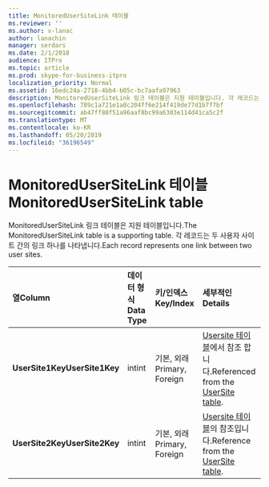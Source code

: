 ```yaml
---
title: MonitoredUserSiteLink 테이블
ms.reviewer: ''
ms.author: v-lanac
author: lanachin
manager: serdars
ms.date: 2/1/2018
audience: ITPro
ms.topic: article
ms.prod: skype-for-business-itpro
localization_priority: Normal
ms.assetid: 16edc24a-2718-4bb4-b05c-bc7aafa97963
description: MonitoredUserSiteLink 링크 테이블은 지원 테이블입니다. 각 레코드는 두 사용자 사이트 간의 링크 하나를 나타냅니다.
ms.openlocfilehash: 789c1a721e1a8c204ff6e214f419de77d1b7f7bf
ms.sourcegitcommit: ab47ff88f51a96aaf8bc99a6303e114d41ca5c2f
ms.translationtype: MT
ms.contentlocale: ko-KR
ms.lasthandoff: 05/20/2019
ms.locfileid: "36196549"
---
```

# <a name="monitoredusersitelink-table"></a><span data-ttu-id="10d72-104">MonitoredUserSiteLink 테이블</span><span class="sxs-lookup"><span data-stu-id="10d72-104">MonitoredUserSiteLink table</span></span>
 
<span data-ttu-id="10d72-105">MonitoredUserSiteLink 링크 테이블은 지원 테이블입니다.</span><span class="sxs-lookup"><span data-stu-id="10d72-105">The MonitoredUserSiteLink table is a supporting table.</span></span> <span data-ttu-id="10d72-106">각 레코드는 두 사용자 사이트 간의 링크 하나를 나타냅니다.</span><span class="sxs-lookup"><span data-stu-id="10d72-106">Each record represents one link between two user sites.</span></span>
  
|<span data-ttu-id="10d72-107">**열**</span><span class="sxs-lookup"><span data-stu-id="10d72-107">**Column**</span></span>|<span data-ttu-id="10d72-108">**데이터 형식**</span><span class="sxs-lookup"><span data-stu-id="10d72-108">**Data Type**</span></span>|<span data-ttu-id="10d72-109">**키/인덱스**</span><span class="sxs-lookup"><span data-stu-id="10d72-109">**Key/Index**</span></span>|<span data-ttu-id="10d72-110">**세부적인**</span><span class="sxs-lookup"><span data-stu-id="10d72-110">**Details**</span></span>|
|:-----|:-----|:-----|:-----|
|<span data-ttu-id="10d72-111">**UserSite1Key**</span><span class="sxs-lookup"><span data-stu-id="10d72-111">**UserSite1Key**</span></span> <br/> |<span data-ttu-id="10d72-112">int</span><span class="sxs-lookup"><span data-stu-id="10d72-112">int</span></span>  <br/> |<span data-ttu-id="10d72-113">기본, 외래</span><span class="sxs-lookup"><span data-stu-id="10d72-113">Primary, Foreign</span></span>  <br/> |<span data-ttu-id="10d72-114">[Usersite 테이블](usersite.md)에서 참조 합니다.</span><span class="sxs-lookup"><span data-stu-id="10d72-114">Referenced from the [UserSite table](usersite.md).</span></span>  <br/> |
|<span data-ttu-id="10d72-115">**UserSite2Key**</span><span class="sxs-lookup"><span data-stu-id="10d72-115">**UserSite2Key**</span></span> <br/> |<span data-ttu-id="10d72-116">int</span><span class="sxs-lookup"><span data-stu-id="10d72-116">int</span></span>  <br/> |<span data-ttu-id="10d72-117">기본, 외래</span><span class="sxs-lookup"><span data-stu-id="10d72-117">Primary, Foreign</span></span>  <br/> |<span data-ttu-id="10d72-118">[Usersite 테이블](usersite.md)의 참조입니다.</span><span class="sxs-lookup"><span data-stu-id="10d72-118">Reference from the [UserSite table](usersite.md).</span></span>  <br/> |
   

